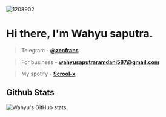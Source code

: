 ![1208902](https://user-images.githubusercontent.com/91831925/157144659-3e739787-c9fc-4d7a-bcf7-8e8d80121842.jpg)




# **Hi there, I'm Wahyu saputra.**

> Telegram - **[@zenfrans](https://t.me/zenfrans)**

> For business - **wahyusaputraramdani587@gmail.com**

> My spotify - **[Scrool-x](https://open.spotify.com/user/316ps7xfvhwyjdsy5ugzhmfxhl74?si=8537cf7b43ad4811)**

## Github Stats
![Wahyu's GitHub stats](https://github-readme-stats.vercel.app/api?username=Wahyu213&show_icons=true&theme=synthwave)


